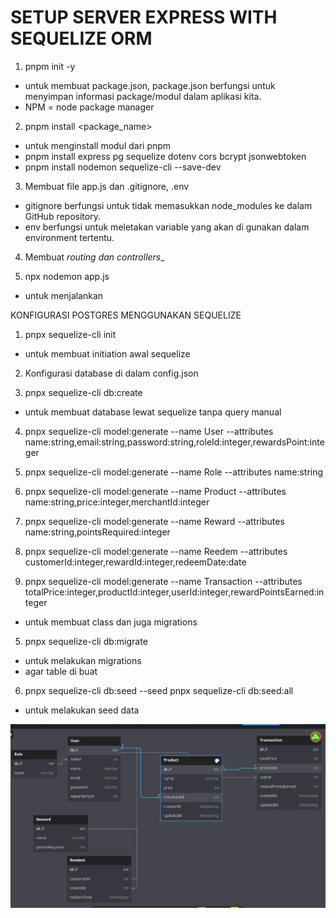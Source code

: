 # SETUP SERVER EXPRESS WITH SEQUELIZE ORM

1. pnpm init -y
- untuk membuat package.json, package.json berfungsi untuk menyimpan informasi package/modul dalam aplikasi kita.
- NPM = node package manager

2. pnpm install <package_name>
- untuk menginstall modul dari pnpm
- pnpm install express pg sequelize dotenv cors bcrypt jsonwebtoken
- pnpm install nodemon sequelize-cli --save-dev

3. Membuat file app.js dan .gitignore, .env
- gitignore berfungsi untuk tidak memasukkan node_modules ke dalam GitHub repository.
- env berfungsi untuk meletakan variable yang akan di gunakan dalam environment tertentu.

4. Membuat _routing dan controllers__

5. npx nodemon app.js
- untuk menjalankan


KONFIGURASI POSTGRES MENGGUNAKAN SEQUELIZE

1. pnpx sequelize-cli init
- untuk membuat initiation awal sequelize

2. Konfigurasi database di dalam config.json

3. pnpx sequelize-cli db:create
- untuk membuat database lewat sequelize tanpa query manual

4. pnpx sequelize-cli model:generate --name User --attributes name:string,email:string,password:string,roleId:integer,rewardsPoint:integer



4. pnpx sequelize-cli model:generate --name Role --attributes name:string
4. pnpx sequelize-cli model:generate --name Product --attributes name:string,price:integer,merchantId:integer
4. pnpx sequelize-cli model:generate --name Reward --attributes name:string,pointsRequired:integer
4. pnpx sequelize-cli model:generate --name Reedem --attributes customerId:integer,rewardId:integer,redeemDate:date
4. pnpx sequelize-cli model:generate --name Transaction --attributes totalPrice:integer,productId:integer,userId:integer,rewardPointsEarned:integer




- untuk membuat class dan juga migrations


5. pnpx sequelize-cli db:migrate 
- untuk melakukan migrations
- agar table di buat

6. pnpx sequelize-cli db:seed --seed <nama-file-seeder>
pnpx sequelize-cli db:seed:all
- untuk melakukan seed data


![diagram](/erd.png)